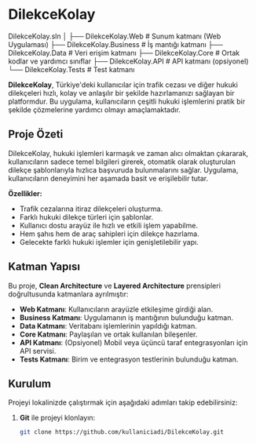 # DilekceKolay

DilekceKolay.sln
│
├── DilekceKolay.Web              # Sunum katmanı (Web Uygulaması)
├── DilekceKolay.Business         # İş mantığı katmanı
├── DilekceKolay.Data             # Veri erişim katmanı
├── DilekceKolay.Core             # Ortak kodlar ve yardımcı sınıflar
├── DilekceKolay.API              # API katmanı (opsiyonel)
└── DilekceKolay.Tests            # Test katmanı


**DilekceKolay**, Türkiye'deki kullanıcılar için trafik cezası ve diğer hukuki dilekçeleri hızlı, kolay ve anlaşılır bir şekilde hazırlamanızı sağlayan bir platformdur. Bu uygulama, kullanıcıların çeşitli hukuki işlemlerini pratik bir şekilde çözmelerine yardımcı olmayı amaçlamaktadır.

## Proje Özeti

DilekceKolay, hukuki işlemleri karmaşık ve zaman alıcı olmaktan çıkararak, kullanıcıların sadece temel bilgileri girerek, otomatik olarak oluşturulan dilekçe şablonlarıyla hızlıca başvuruda bulunmalarını sağlar. Uygulama, kullanıcıların deneyimini her aşamada basit ve erişilebilir tutar.

**Özellikler:**
- Trafik cezalarına itiraz dilekçeleri oluşturma.
- Farklı hukuki dilekçe türleri için şablonlar.
- Kullanıcı dostu arayüz ile hızlı ve etkili işlem yapabilme.
- Hem şahıs hem de araç sahipleri için dilekçe hazırlama.
- Gelecekte farklı hukuki işlemler için genişletilebilir yapı.

## Katman Yapısı

Bu proje, **Clean Architecture** ve **Layered Architecture** prensipleri doğrultusunda katmanlara ayrılmıştır:
- **Web Katmanı**: Kullanıcıların arayüzle etkileşime girdiği alan.
- **Business Katmanı**: Uygulamanın iş mantığının bulunduğu katman.
- **Data Katmanı**: Veritabanı işlemlerinin yapıldığı katman.
- **Core Katmanı**: Paylaşılan ve ortak kullanılan bileşenler.
- **API Katmanı**: (Opsiyonel) Mobil veya üçüncü taraf entegrasyonları için API servisi.
- **Tests Katmanı**: Birim ve entegrasyon testlerinin bulunduğu katman.

## Kurulum

Projeyi lokalinizde çalıştırmak için aşağıdaki adımları takip edebilirsiniz:

1. **Git** ile projeyi klonlayın:
   ```bash
   git clone https://github.com/kullaniciadi/DilekceKolay.git
